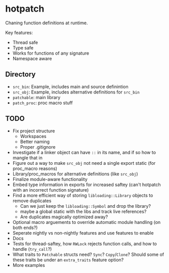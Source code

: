 # hotpatch

Chaning function definitions at runtime.

Key features:
- Thread safe
- Type safe
- Works for functions of any signature
- Namespace aware

## Directory
- `src_bin`: Example, includes main and source definintion
- `src_obj`: Example, includes alternative definitions for `src_bin`
- `patchable`: main library
- `patch_proc`: proc macro stuff

## TODO
- Fix project structure
  - Workspaces
  - Better naming
  - Proper .gitignore
- Investigate if a linker object can have `::` in its name, and if so how to mangle that in
- Figure out a way to make `src_obj` not need a single export static (for proc_macro reasons)
- Library/proc\_macros for alternative definitions (like `src_obj`)
- Finalize module-aware functionality
- Embed type information in exports for increased saftey
  (can't hotpatch with an incorrect function signature)
- Find a more efficient way of storing `libloading::Library` objects to remove duplicates
  - Can we just keep the `libloading::Symbol` and drop the library?
  - maybe a global static with the libs and track live references?
  - Are duplicates magically optimized away?
- Optional macro arguements to override automatic module handling (on both ends?)
- Seperate nightly vs non-nightly features and use features to enable
- Docs
- Tests for thread-saftey, how `RWLock` rejects function calls, and how to handle (`try_call`?)
- What traits to `Patchable` structs need? `Sync`? `Copy`/`Clone`? Should some of these traits be under an `extra_traits` feature option?
- More examples
